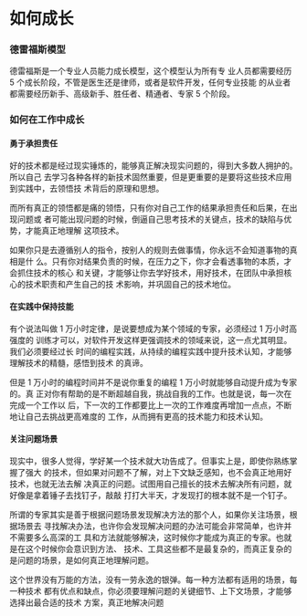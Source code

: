 # 如何成长


### 德雷福斯模型
德雷福斯是一个专业人员能力成长模型，这个模型认为所有专
业人员都需要经历 5 个成长阶段，不管是医生还是律师，或者是软件开发，任何专业技能
的从业者都需要经历新手、高级新手、胜任者、精通者、专家 5 个阶段。

### 如何在工作中成长
#### 勇于承担责任
好的技术都是经过现实锤炼的，能够真正解决现实问题的，得到大多数人拥护的。所以自己
去学习各种各样的新技术固然重要，但是更重要的是要将这些技术应用到实践中，去领悟技
术背后的原理和思想。

而所有真正的领悟都是痛的领悟，只有你对自己工作的结果承担责任和后果，在出现问题或
者可能出现问题的时候，倒逼自己思考技术的关键点，技术的缺陷与优势，才能真正地理解
这项技术。

如果你只是去遵循别人的指令，按别人的规则去做事情，你永远不会知道事物的真相是什
么。只有你对结果负责的时候，在压力之下，你才会看透事物的本质，才会抓住技术的核心
和关键，才能够让你去学好技术，用好技术，在团队中承担核心的技术职责和产生自己的技
术影响，并巩固自己的技术地位。
#### 在实践中保持技能
有个说法叫做 1 万小时定律，是说要想成为某个领域的专家，必须经过 1 万小时高强度的
训练才可以，对软件开发这样更强调技术的领域来说，这一点尤其明显。我们必须要经过长
时间的编程实践，从持续的编程实践中提升技术认知，才能够理解技术的精髓，感悟到技术
的真谛。

但是 1 万小时的编程时间并不是说你重复的编程 1 万小时就能够自动提升成为专家的。真
正对你有帮助的是不断超越自我，挑战自我的工作。也就是说，每一次在完成一个工作以
后，下一次的工作都要比上一次的工作难度再增加一点点，不断地让自己去挑战更高难度的
工作，从而拥有更高的技术能力和技术认知。
#### 关注问题场景
现实中，很多人觉得，学好某一个技术就大功告成了。但事实上是，即使你熟练掌握了强大
的技术，但如果对问题不了解，对上下文缺乏感知，也不会真正地用好技术，也就无法去解
决真正的问题。试图用自己擅长的技术去解决所有问题，就好像是拿着锤子去找钉子，敲敲
打打大半天，才发现打的根本就不是一个钉子。

所谓的专家其实是善于根据问题场景发现解决方法的那个人，如果你关注场景，根据场景去
寻找解决办法，也许你会发现解决问题的办法可能会非常简单，也许并不需要多么高深的工
具和方法就能够解决，这时候你才能成为真正的专家。也就是在这个时候你会意识到方法、
技术、工具这些都不是最复杂的，而真正复杂的是问题的场景，是如何真正地理解问题。

这个世界没有万能的方法，没有一劳永逸的银弹。每一种方法都有适用的场景，每一种技术
都有优点和缺点，你必须要理解问题的关键细节、上下文场景，才能够选择出最合适的技术
方案，真正地解决问题

